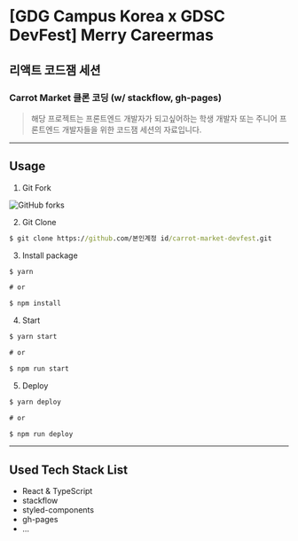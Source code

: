 # [GDG Campus Korea x GDSC DevFest] Merry Careermas

## 리액트 코드잼 세션

### Carrot Market 클론 코딩 (w/ stackflow, gh-pages)

> 해당 프로젝트는 프론트엔드 개발자가 되고싶어하는 학생 개발자 또는 주니어 프론트엔드 개발자들을 위한 코드잼 세션의 자료입니다.

---

## Usage

1. Git Fork

![GitHub forks](https://img.shields.io/github/forks/Climier-code/2022-devfest-react-codejam?style=social)

2. Git Clone

```cmd
$ git clone https://github.com/본인계정 id/carrot-market-devfest.git
```

3. Install package

```cmd
$ yarn

# or

$ npm install
```

4. Start

```cmd
$ yarn start

# or

$ npm run start
```

5. Deploy

```cmd
$ yarn deploy

# or

$ npm run deploy
```

---

## Used Tech Stack List

- React & TypeScript
- stackflow
- styled-components
- gh-pages
- ...
